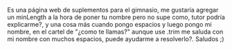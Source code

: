 Es una página web de suplementos para el gimnasio, me gustaría agregar un minLength a la hora de poner tu nombre pero no supe como, tutor podría explicarme?, y una cosa más cuando pongo espacios y luego pongo mi nombre, en el cartel de "¿como te llamas?" aunque use .trim me saluda con mi nombre con muchos espacios, puede ayudarme a resolverlo?. Saludos ;)
